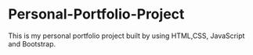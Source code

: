 # Personal-Portfolio-Project
This is my personal portfolio project built by using HTML,CSS, JavaScript and Bootstrap. 
